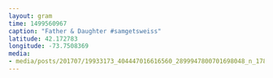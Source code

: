 ```yaml
---
layout: gram
time: 1499560967
caption: "Father & Daughter #samgetsweiss"
latitude: 42.172783
longitude: -73.7508369
media:
- media/posts/201707/19933173_404447016616560_2899947800701698048_n_17862825949178329.jpg
---
```


